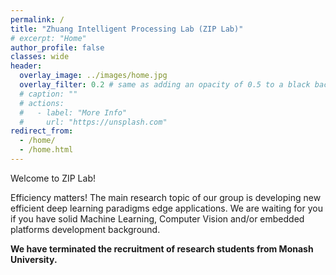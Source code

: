 ```yaml
---
permalink: /
title: "Zhuang Intelligent Processing Lab (ZIP Lab)"
# excerpt: "Home"
author_profile: false
classes: wide
header:
  overlay_image: ../images/home.jpg
  overlay_filter: 0.2 # same as adding an opacity of 0.5 to a black background
  # caption: ""
  # actions:
  #   - label: "More Info"
  #     url: "https://unsplash.com"
redirect_from: 
  - /home/
  - /home.html
---
```


Welcome to ZIP Lab!

Efficiency matters! The main research topic of our group is developing new efficient deep learning paradigms edge applications. We are waiting for you if you have solid Machine Learning, Computer Vision and/or embedded platforms development background.

**We have terminated the recruitment of research students from Monash University.**


